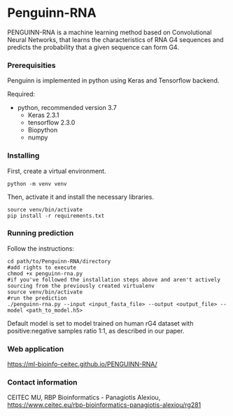 # Penguinn-RNA

PENGUINN-RNA is a machine learning method based on Convolutional Neural Networks, that learns the characteristics of RNA G4 sequences and predicts the probability that a given sequence can form G4.


### Prerequisities

Penguinn is implemented in python using Keras and Tensorflow backend.

Required:

* python, recommended version 3.7
    * Keras 2.3.1
    * tensorflow 2.3.0
    * Biopython
    * numpy

### Installing
First, create a virtual environment.
```
python -m venv venv
```
Then, activate it and install the necessary libraries.
```
source venv/bin/activate
pip install -r requirements.txt
```

### Running prediction

Follow the instructions:

```
cd path/to/Penguinn-RNA/directory
#add rights to execute
chmod +x penguinn-rna.py
#if you've followed the installation steps above and aren't actively sourcing from the previously created virtualenv
source venv/bin/activate
#run the prediction
./penguinn-rna.py --input <input_fasta_file> --output <output_file> --model <path_to_model.h5>
```

Default model is set to model trained on human rG4 dataset with positive:negative samples ratio 1:1, as described in our paper.

### Web application

https://ml-bioinfo-ceitec.github.io/PENGUINN-RNA/

### Contact information

CEITEC MU, RBP Bioinformatics - Panagiotis Alexiou, https://www.ceitec.eu/rbp-bioinformatics-panagiotis-alexiou/rg281
